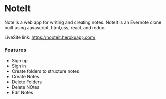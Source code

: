 # NoteIt

Note is a web app for writing and creating notes. NoteIt is an Evernote clone
built using Javascript, html,css, react, and redux.

LiveSite link: https://nooteit.herokuapp.com/

### Features
* Sign up
* Sign in
* Create folders to structure notes
* Create Notes
* Delete Folders
* Delete NOtes
* Edit Notes
